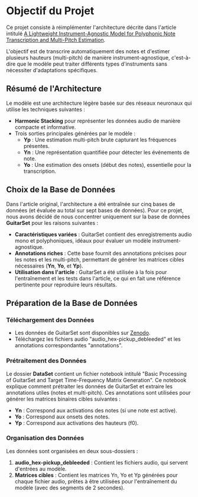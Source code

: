 # Objectif du Projet

Ce projet consiste à réimplémenter l'architecture décrite dans l'article intitulé [A Lightweight Instrument-Agnostic Model for Polyphonic Note Transcription and Multi-Pitch Estimation](https://arxiv.org/abs/2203.09893).

L'objectif est de transcrire automatiquement des notes et d'estimer plusieurs hauteurs (multi-pitch) de manière instrument-agnostique, c'est-à-dire que le modèle peut traiter différents types d'instruments sans nécessiter d'adaptations spécifiques.

## Résumé de l'Architecture

Le modèle est une architecture légère basée sur des réseaux neuronaux qui utilise les techniques suivantes :

- **Harmonic Stacking** pour représenter les données audio de manière compacte et informative.
- Trois sorties principales générées par le modèle :
  - **Yp** : Une estimation multi-pitch brute capturant les fréquences présentes.
  - **Yn** : Une représentation quantifiée pour détecter les événements de note.
  - **Yo** : Une estimation des onsets (début des notes), essentielle pour la transcription.

## Choix de la Base de Données

Dans l'article original, l'architecture a été entraînée sur cinq bases de données (et évaluée au total sur sept bases de données). Pour ce projet, nous avons décidé de nous concentrer uniquement sur la base de données **GuitarSet** pour les raisons suivantes :

- **Caractéristiques variées** : GuitarSet contient des enregistrements audio mono et polyphoniques, idéaux pour évaluer un modèle instrument-agnostique.
- **Annotations riches** : Cette base fournit des annotations précises pour les notes et les multi-pitch, permettant de générer les matrices cibles nécessaires (**Yn**, **Yo**, et **Yp**).
- **Utilisation dans l'article** : GuitarSet a été utilisée à la fois pour l'entraînement et les tests dans l'article, ce qui en fait une référence pertinente pour reproduire leurs résultats.

## Préparation de la Base de Données

### Téléchargement des Données

- Les données de GuitarSet sont disponibles sur [Zenodo](https://zenodo.org/record/3371780).
- Téléchargez les fichiers audio "audio_hex-pickup_debleeded" et les annotations correspondantes "annotations".

### Prétraitement des Données

Le dossier **DataSet** contient un fichier notebook intitulé "Basic Processing of GuitarSet and Target Time-Frequency Matrix Generation". Ce notebook explique comment prétraiter les données de GuitarSet et extraire les annotations utiles (notes et multi-pitch). Ces annotations sont utilisées pour générer les matrices binaires cibles suivantes :

- **Yn** : Correspond aux activations des notes (si une note est active).
- **Yo** : Correspond aux onsets des notes.
- **Yp** : Correspond aux activations des hauteurs (f0).

### Organisation des Données

Les données sont organisées en deux sous-dossiers :
1. **audio_hex-pickup_debleeded** : Contient les fichiers audio, qui servent d'entrées au modèle.
2. **Matrices cibles** : Contient les matrices Yn, Yo et Yp générées pour chaque fichier audio, prêtes à être utilisées pour l'entraînement du modèle (avec des segments de 2 secondes).
